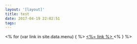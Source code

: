 ```yaml
---
layout: '[layout]'
title: test
date: 2017-04-19 22:02:51
tags:
---
```


<% for (var link in site.data.menu) { %>
    <a href="<%= site.data.menu[link] %>"> <%= link %> </a>
<% } %>